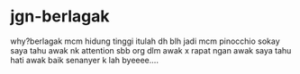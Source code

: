# jgn-berlagak
why?berlagak mcm hidung tinggi
itulah dh blh jadi mcm pinocchio
sokay saya tahu awak nk attention 
sbb org dlm awak x rapat ngan awak
saya tahu hati awak baik senanyer
k lah byeeee....
